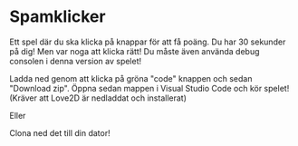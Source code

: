 # Spamklicker
Ett spel där du ska klicka på knappar för att få poäng. Du har 30 sekunder på dig! Men var noga att klicka rätt! Du måste även använda debug consolen i denna version av spelet!

Ladda ned genom att klicka på gröna "code" knappen och sedan "Download zip". Öppna sedan mappen i Visual Studio Code och kör spelet!
(Kräver att Love2D är nedladdat och installerat)

Eller 

Clona ned det till din dator!

